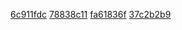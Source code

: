 [6c911fdc](../pieces/identifiant/6c911fdc)
[78838c11](../pieces/identifiant/78838c11)
[fa61836f](../pieces/identifiant/fa61836f)
[37c2b2b9](../pieces/identifiant/37c2b2b9)
